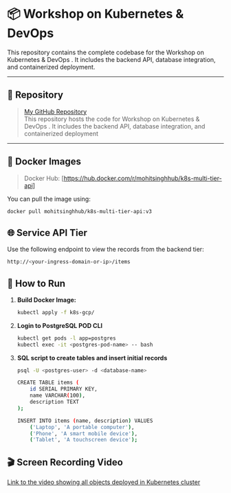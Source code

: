 # 📦 Workshop on Kubernetes & DevOps

This repository contains the complete codebase for the Workshop on Kubernetes & DevOps
. It includes the backend API, database integration, and containerized deployment.

---

## 🔗 Repository

> [My GitHub Repository](https://github.com/mohitsinghgit02/NAGP_Workshop_Kubernetes_DevOps.git)  
This repository hosts the code for Workshop on Kubernetes & DevOps
. It includes the backend API, database integration, and containerized deployment

---

## 🐳 Docker Images

> Docker Hub: [https://hub.docker.com/r/mohitsinghhub/k8s-multi-tier-api]

You can pull the image using:

```bash
docker pull mohitsinghhub/k8s-multi-tier-api:v3
```

## 🌐 Service API Tier
Use the following endpoint to view the records from the backend tier:

```bash
http://<your-ingress-domain-or-ip>/items
```
## 🚀 How to Run

1. **Build Docker Image:**
   ```bash
   kubectl apply -f k8s-gcp/
   ```
2. **Login to PostgreSQL POD CLI**
    
    ```bash
    kubectl get pods -l app=postgres
    kubectl exec -it <postgres-pod-name> -- bash
    ```
3. **SQL script to create tables and insert initial records**

    ```bash
    psql -U <postgres-user> -d <database-name>

    CREATE TABLE items (
        id SERIAL PRIMARY KEY,
        name VARCHAR(100),
        description TEXT
    );

    INSERT INTO items (name, description) VALUES
        ('Laptop', 'A portable computer'),
        ('Phone', 'A smart mobile device'),
        ('Tablet', 'A touchscreen device');
    ```

## 🎬 Screen Recording Video
 [Link to the video showing all objects deployed in Kubernetes cluster](https://nagarro-my.sharepoint.com/:u:/r/personal/mohit_singh02_nagarro_com/Documents/NAGP-2025/Mohit_Kumar_Singh_3211145_Kubernetes_and_DevOps_Advance.zip?csf=1&web=1&e=BXigeR)